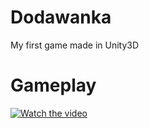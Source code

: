 # Dodawanka
My first game made in Unity3D

# Gameplay
[![Watch the video](https://i.imgur.com/Zxi3BFl.png)](https://youtu.be/wwT7J5XM7ZU)
